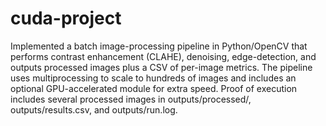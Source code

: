 # cuda-project
Implemented a batch image-processing pipeline in Python/OpenCV that performs contrast enhancement (CLAHE), denoising, edge-detection, and outputs processed images plus a CSV of per-image metrics. The pipeline uses multiprocessing to scale to hundreds of images and includes an optional GPU-accelerated module for extra speed. Proof of execution includes several processed images in outputs/processed/, outputs/results.csv, and outputs/run.log.
